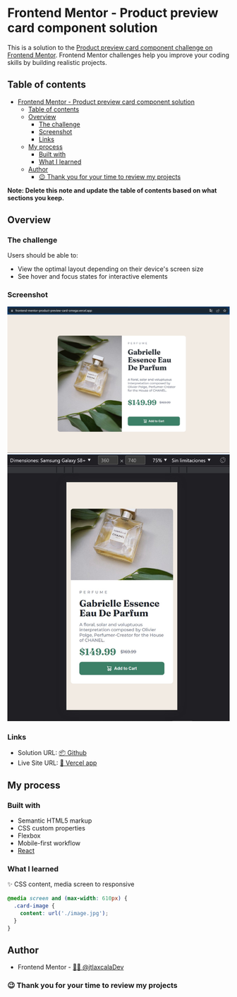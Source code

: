 # Frontend Mentor - Product preview card component solution

This is a solution to the [Product preview card component challenge on Frontend Mentor](https://www.frontendmentor.io/challenges/product-preview-card-component-GO7UmttRfa). Frontend Mentor challenges help you improve your coding skills by building realistic projects. 

## Table of contents

- [Frontend Mentor - Product preview card component solution](#frontend-mentor---product-preview-card-component-solution)
  - [Table of contents](#table-of-contents)
  - [Overview](#overview)
    - [The challenge](#the-challenge)
    - [Screenshot](#screenshot)
    - [Links](#links)
  - [My process](#my-process)
    - [Built with](#built-with)
    - [What I learned](#what-i-learned)
  - [Author](#author)
    - [😉 Thank you for your time to review my projects](#-thank-you-for-your-time-to-review-my-projects)

**Note: Delete this note and update the table of contents based on what sections you keep.**

## Overview

### The challenge

Users should be able to:

- View the optimal layout depending on their device's screen size
- See hover and focus states for interactive elements

### Screenshot

![Desktop](./results/product-desktop.jpg)
![Mobile](./results/product-mobile.jpg)



### Links

- Solution URL: [📦 Github](https://github.com/jtlaxcalaDev/Frontend-Mentor-product-preview-card)
- Live Site URL: [🚀 Vercel app](https://frontend-mentor-product-preview-card-omega.vercel.app/)

## My process

### Built with

- Semantic HTML5 markup
- CSS custom properties
- Flexbox
- Mobile-first workflow
- [React](https://reactjs.org/)

### What I learned

✨ CSS content, media screen to responsive

```css
@media screen and (max-width: 610px) {
  .card-image {
    content: url('./image.jpg');
  }
}
```

## Author

- Frontend Mentor - [ 👨‍🚀 @jtlaxcalaDev](https://www.frontendmentor.io/profile/jtlaxcalaDev)

### 😉 Thank you for your time to review my projects
